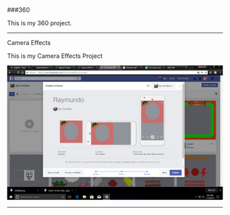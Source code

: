 ###360

This is my 360 project.

<script src="//360.vizor.io/scripts/embed.js" data-vizorurl="https://360.vizor.io/embed/v/3xo" ></script>

***

Camera Effects

This is my Camera Effects Project

![Raymundo](https://github.com/raymundomendoza/raymundomendoza.github.io/blob/master/Raymundo.PNG?raw=true "Optional Title")

***
